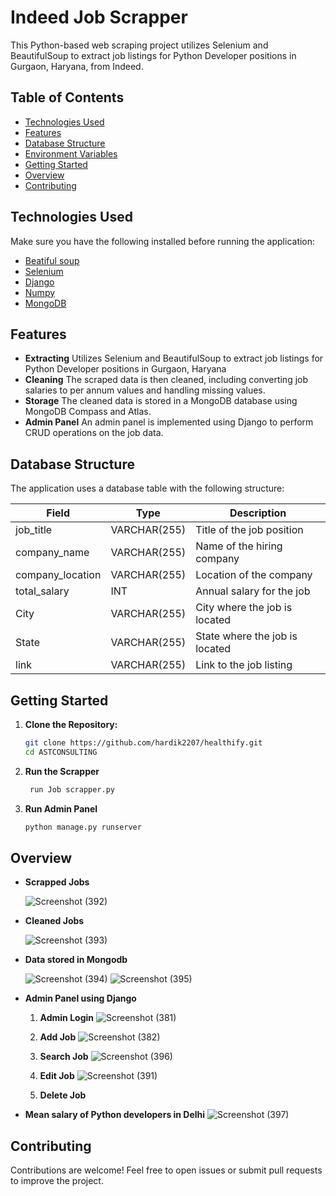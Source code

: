 
# Indeed Job Scrapper

This Python-based web scraping project utilizes Selenium and BeautifulSoup to extract job listings for Python Developer positions in Gurgaon, Haryana, from Indeed.

## Table of Contents

- [Technologies Used](#features)
- [Features](#features)
- [Database Structure](#features)
- [Environment Variables](#environment-variables)
- [Getting Started](#getting-started)
- [Overview](#Overview)
- [Contributing](#contributing)
  
## Technologies Used
Make sure you have the following installed before running the application:

- [Beatiful soup](https://pypi.org/project/beautifulsoup4/)
- [Selenium](https://www.selenium.dev/documentation/com/downloads/) 
- [Django](https://docs.djangoproject.com/en/5.0/)
- [Numpy](https://numpy.org/doc/)
- [MongoDB](https://www.mongodb.com/docs/)
## Features

- **Extracting** Utilizes Selenium and BeautifulSoup to extract job listings for Python Developer positions in Gurgaon, Haryana
- **Cleaning** The scraped data is then cleaned, including converting job salaries to per annum values and handling missing values.
- **Storage** The cleaned data is stored in a MongoDB database using MongoDB Compass and Atlas.
- **Admin Panel** An admin panel is implemented using Django to perform CRUD operations on the job data.


## Database Structure

The application uses a database table with the following structure:

| Field          | Type         | Description                  |
|----------------|--------------|------------------------------|
| job_title      | VARCHAR(255) | Title of the job position    |
| company_name   | VARCHAR(255) | Name of the hiring company   |
| company_location| VARCHAR(255) | Location of the company      |
| total_salary   | INT          | Annual salary for the job    |
| City           | VARCHAR(255) | City where the job is located|
| State          | VARCHAR(255) | State where the job is located|
| link           | VARCHAR(255) | Link to the job listing      |




## Getting Started

1. **Clone the Repository:**
    ```bash
    git clone https://github.com/hardik2207/healthify.git
    cd ASTCONSULTING
    ```

2. **Run the Scrapper**
    ```bash
     run Job scrapper.py
    ```

5. **Run Admin Panel**
    ```bash
    python manage.py runserver
    ```

## Overview

- **Scrapped Jobs**
  
    ![Screenshot (392)](https://github.com/HARDIK2207/AST-Consulting/assets/84044856/9cf03c93-b047-41c4-a695-f1f6b43e95ec)

- **Cleaned Jobs**
   
    ![Screenshot (393)](https://github.com/HARDIK2207/AST-Consulting/assets/84044856/c4131a74-eece-4a46-82b4-60d08a6b3dc8)


- **Data stored in Mongodb**
  
    ![Screenshot (394)](https://github.com/HARDIK2207/AST-Consulting/assets/84044856/97340205-9111-4da5-9164-f4bc8738c3b8)
    ![Screenshot (395)](https://github.com/HARDIK2207/AST-Consulting/assets/84044856/fd864fdb-0e52-4167-bf4c-251dbab5e605)


- **Admin Panel using Django**
    1. **Admin Login**
    ![Screenshot (381)](https://github.com/HARDIK2207/AST-Consulting/assets/84044856/7d0075f4-3d90-4b4f-9aef-aadc7cfc668f)

    2. **Add Job**
        ![Screenshot (382)](https://github.com/HARDIK2207/AST-Consulting/assets/84044856/e25f4a76-8cec-4ed7-b1cb-0aaf58683ffa)
    3. **Search Job**
      ![Screenshot (396)](https://github.com/HARDIK2207/AST-Consulting/assets/84044856/6aed4a45-1f28-4976-94c6-db9735fcdd55)
    4. **Edit Job**
      ![Screenshot (391)](https://github.com/HARDIK2207/AST-Consulting/assets/84044856/500c5607-deb5-4875-ad06-9ee5c624f4ef)

    5. **Delete Job**
      
- **Mean salary of Python developers in Delhi**
    ![Screenshot (397)](https://github.com/HARDIK2207/AST-Consulting/assets/84044856/6c7ede8a-1670-46bf-bef5-1e48dd4f5c42)

## Contributing

Contributions are welcome! Feel free to open issues or submit pull requests to improve the project.
